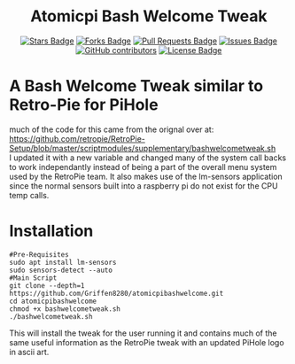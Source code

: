 <h1 align="center">Atomicpi Bash Welcome Tweak</h1>
<div align="center">

<a href="https://github.com/Griffen8280/atomicpibashwelcome/stargazers"><img src="https://img.shields.io/github/stars/Griffen8280/atomicpibashwelcome?style=plastic" alt="Stars Badge"/></a>
<a href="https://github.com/Griffen8280/atomicpibashwelcome/network/members"><img src="https://img.shields.io/github/forks/Griffen8280/atomicpibashwelcome?style=plastic" alt="Forks Badge"/></a>
<a href="https://github.com/Griffen8280/atomicpibashwelcome/pulls"><img src="https://img.shields.io/github/issues-pr/Griffen8280/atomicpibashwelcome?style=plastic" alt="Pull Requests Badge"/></a>
<a href="https://github.com/Griffen8280/atomicpibashwelcome/issues"><img src="https://img.shields.io/github/issues/Griffen8280/atomicpibashwelcome?style=plastic" alt="Issues Badge"/></a>
<a href="https://github.com/Griffen8280/atomicpibashwelcome/graphs/contributors"><img alt="GitHub contributors" src="https://img.shields.io/github/contributors/Griffen8280/atomicpibashwelcome?color=2b9348&style=plastic"></a>
<a href="https://github.com/Griffen8280/atomicpibashwelcome/blob/master/LICENSE"><img src="https://img.shields.io/github/license/Griffen8280/atomicpibashwelcome?color=2b9348&style=plastic" alt="License Badge"></a></div>

# A Bash Welcome Tweak similar to Retro-Pie for PiHole

much of the code for this came from the orignal over at: https://github.com/retropie/RetroPie-Setup/blob/master/scriptmodules/supplementary/bashwelcometweak.sh  
I updated it with a new variable and changed many of the system call backs to work independantly instead of being a part of the
overall menu system used by the RetroPie team.  It also makes use of the lm-sensors application since the normal sensors built into a raspberry pi do not exist for the CPU temp calls.

# Installation 
```
#Pre-Requisites
sudo apt install lm-sensors
sudo sensors-detect --auto
#Main Script
git clone --depth=1 https://github.com/Griffen8280/atomicpibashwelcome.git
cd atomicpibashwelcome
chmod +x bashwelcometweak.sh
./bashwelcometweak.sh
```
This will install the tweak for the user running it and contains much of the same useful information as the RetroPie tweak
with an updated PiHole logo in ascii art.
